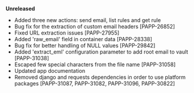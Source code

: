**Unreleased**
* Added three new actions: send email, list rules and get rule
* Bug fix for the extraction of custom email headers [PAPP-26852]
* Fixed URL extraction issues [PAPP-27955]
* Added 'raw_email' field in container data [PAPP-28338]
* Bug fix for better handling of NULL values [PAPP-29842]
* Added 'extract_eml' configuration parameter to add root email to vault [PAPP-31038]
* Escaped few special characters from the file name [PAPP-31058]
* Updated app documentation
* Removed django and requests dependencies in order to use platform packages [PAPP-31087, PAPP-31082, PAPP-31096, PAPP-30822]
